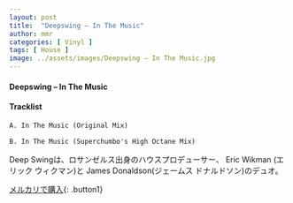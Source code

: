 ```yaml
---
layout: post
title:  "Deepswing – In The Music"
author: mmr
categories: [ Vinyl ]
tags: [ House ]
image: ../assets/images/Deepswing – In The Music.jpg
---
```


#### Deepswing – In The Music

#### Tracklist
```md
A. In The Music (Original Mix)

B. In The Music (Superchumbo's High Octane Mix)
```

Deep Swingは、ロサンゼルス出身のハウスプロデューサー、 Eric Wikman (エリック ウィクマン)と James Donaldson(ジェームス ドナルドソン)のデュオ。

[メルカリで購入](https://jp.mercari.com/item/m69960418997){: .button1}

